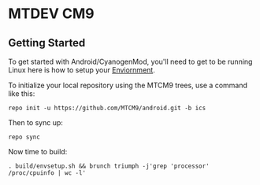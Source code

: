 MTDEV CM9
===========

Getting Started
---------------

To get started with Android/CyanogenMod, you'll need to get
to be running Linux here is how to setup your [Enviornment](http://code.google.com/p/mtdev-cm/wiki/EnvironmentSetup).

To initialize your local repository using the MTCM9 trees, use a command like this:

    repo init -u https://github.com/MTCM9/android.git -b ics

Then to sync up:

    repo sync

Now time to build:

    . build/envsetup.sh && brunch triumph -j'grep 'processor' /proc/cpuinfo | wc -l'
